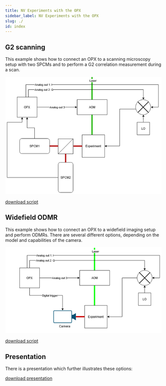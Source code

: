 ```yaml
---
title: NV Experiments with the OPX
sidebar_label: NV Experiments with the OPX
slug: ./
id: index
---
```


## G2 scanning

This example shows how to connect an OPX to a scanning microscopy setup with two SPCMs and to perform a G2 correlation measurement during a scan.

![G2](../g2-with-stage/NV_SETUP.png "G2")

[download script](../g2-with-stage/g2_with_stage.py)

## Widefield ODMR

This example shows how to connect an OPX to a widefield imaging setup and perform ODMRs.
There are several different options, depending on the model and capabilities of the camera.

![ODMR](../widefield-odmr/NV_SETUP.png "ODMR")

[download script](../widefield-odmr/widefield_odmr.py)

## Presentation

There is a presentation which further illustrates these options:

[download presentation](NV_Experiments_with_the_OPX.pptx)
